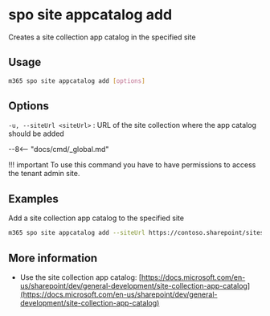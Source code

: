 # spo site appcatalog add

Creates a site collection app catalog in the specified site

## Usage

```sh
m365 spo site appcatalog add [options]
```

## Options

`-u, --siteUrl <siteUrl>`
: URL of the site collection where the app catalog should be added

--8<-- "docs/cmd/_global.md"

!!! important
    To use this command you have to have permissions to access the tenant admin site.

## Examples

Add a site collection app catalog to the specified site

```sh
m365 spo site appcatalog add --siteUrl https://contoso.sharepoint/sites/site
```

## More information

- Use the site collection app catalog: [https://docs.microsoft.com/en-us/sharepoint/dev/general-development/site-collection-app-catalog](https://docs.microsoft.com/en-us/sharepoint/dev/general-development/site-collection-app-catalog)
